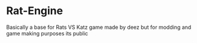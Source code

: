 # Rat-Engine
Basically a base for Rats VS Katz game made by deez
but for modding and game making purposes its public